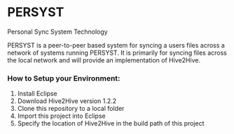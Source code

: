 # PERSYST
Personal Sync System Technology

PERSYST is a peer-to-peer based system for syncing a users files across a network of systems running PERSYST.
It is primarily for syncing files across the local network and will provide an implementation of Hive2Hive.


<h3>How to Setup your Environment:</h3>
<ol>
<li>Install Eclipse</li>
<li>Download Hive2Hive version 1.2.2</li>
<li>Clone this repository to a local folder</li>
<li>Import this project into Eclipse</li>
<li>Specify the location of Hive2Hive in the build path of this project</li>
</ol>
